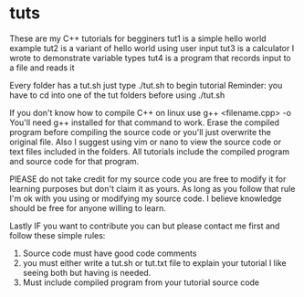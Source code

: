 # tuts
These are my C++ tutorials for begginers 
tut1 is a simple hello world example
tut2 is a variant of hello world using user input
tut3 is a calculator I wrote to demonstrate variable types
tut4 is a program that records input to a file and reads it

Every folder has a tut.sh just type ./tut.sh to begin tutorial 
Reminder: you have to cd into one of the tut folders before using ./tut.sh 

If you don't know how to compile C++ on linux use g++ <filename.cpp> -o <outputfilename>
You'll need g++ installed for that command to work.
Erase the compiled program before compiling the source code or you'll just overwrite the original file.
Also I suggest using vim or nano to view the source code or text files included in the folders.
All tutorials include the compiled program and source code for that program.

PlEASE do not take credit for my source code you are free to modify it for learning purposes but don't claim it as yours.
As long as you follow that rule I'm ok with you using or modifying my source code. I believe knowledge should be free for anyone willing to learn.

Lastly IF you want to contribute you can but please contact me first and follow these simple rules:
1. Source code must have good code comments
2. you must either write a tut.sh or tut.txt file to explain your tutorial I like seeing both but having is needed.
3. Must include compiled program from your tutorial source code
